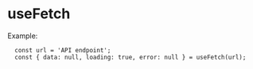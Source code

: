 # useFetch

Example:
```
  const url = 'API endpoint';
  const { data: null, loading: true, error: null } = useFetch(url);
```   

